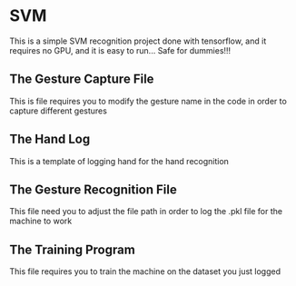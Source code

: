 # SVM

This is a simple SVM recognition project done with tensorflow, and it requires no GPU, and it is easy to run...
Safe for dummies!!!

## The Gesture Capture File
This is file requires you to modify the gesture name in the code in order to capture different gestures

## The Hand Log
This is a template of logging hand for the hand recognition

## The Gesture Recognition File
This file need you to adjust the file path in order to log the .pkl file for the machine to work

## The Training Program
This file requires you to train the machine on the dataset you just logged
